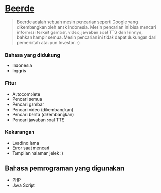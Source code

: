 # [Beerde](https://beerde.rf.gd)
> Beerde adalah sebuah mesin pencarian seperti Google yang dikembangkan oleh anak Indonesia. Mesin pencarian ini bisa mencari informasi terkait gambar, video, jawaban soal TTS dan lainnya, bahkan hampir semua. Mesin pencarian ini tidak dapat dukungan dari pemerintah ataupun Investor. :)
### Bahasa yang didukung
* Indonesia
* Inggris
### Fitur
* Autocomplete
* Pencari semua
* Pencari gambar
* Pencari video (dikembangkan)
* Pencari berita (dikembangkan)
* Pencari jawaban soal TTS
### Kekurangan
* Loading lama
* Error saat mencari
* Tampilan halaman jelek :)
## Bahasa pemrograman yang digunakan
* PHP
* Java Script
